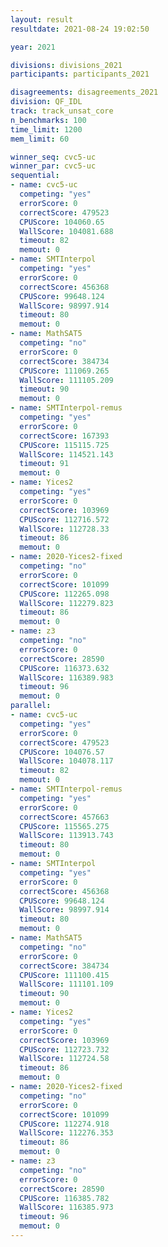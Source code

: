 ```yaml
---
layout: result
resultdate: 2021-08-24 19:02:50

year: 2021

divisions: divisions_2021
participants: participants_2021

disagreements: disagreements_2021
division: QF_IDL
track: track_unsat_core
n_benchmarks: 100
time_limit: 1200
mem_limit: 60

winner_seq: cvc5-uc
winner_par: cvc5-uc
sequential:
- name: cvc5-uc
  competing: "yes"
  errorScore: 0
  correctScore: 479523
  CPUScore: 104060.65
  WallScore: 104081.688
  timeout: 82
  memout: 0
- name: SMTInterpol
  competing: "yes"
  errorScore: 0
  correctScore: 456368
  CPUScore: 99648.124
  WallScore: 98997.914
  timeout: 80
  memout: 0
- name: MathSAT5
  competing: "no"
  errorScore: 0
  correctScore: 384734
  CPUScore: 111069.265
  WallScore: 111105.209
  timeout: 90
  memout: 0
- name: SMTInterpol-remus
  competing: "yes"
  errorScore: 0
  correctScore: 167393
  CPUScore: 115115.725
  WallScore: 114521.143
  timeout: 91
  memout: 0
- name: Yices2
  competing: "yes"
  errorScore: 0
  correctScore: 103969
  CPUScore: 112716.572
  WallScore: 112728.33
  timeout: 86
  memout: 0
- name: 2020-Yices2-fixed
  competing: "no"
  errorScore: 0
  correctScore: 101099
  CPUScore: 112265.098
  WallScore: 112279.823
  timeout: 86
  memout: 0
- name: z3
  competing: "no"
  errorScore: 0
  correctScore: 28590
  CPUScore: 116373.632
  WallScore: 116389.983
  timeout: 96
  memout: 0
parallel:
- name: cvc5-uc
  competing: "yes"
  errorScore: 0
  correctScore: 479523
  CPUScore: 104076.57
  WallScore: 104078.117
  timeout: 82
  memout: 0
- name: SMTInterpol-remus
  competing: "yes"
  errorScore: 0
  correctScore: 457663
  CPUScore: 115565.275
  WallScore: 113913.743
  timeout: 80
  memout: 0
- name: SMTInterpol
  competing: "yes"
  errorScore: 0
  correctScore: 456368
  CPUScore: 99648.124
  WallScore: 98997.914
  timeout: 80
  memout: 0
- name: MathSAT5
  competing: "no"
  errorScore: 0
  correctScore: 384734
  CPUScore: 111100.415
  WallScore: 111101.109
  timeout: 90
  memout: 0
- name: Yices2
  competing: "yes"
  errorScore: 0
  correctScore: 103969
  CPUScore: 112723.732
  WallScore: 112724.58
  timeout: 86
  memout: 0
- name: 2020-Yices2-fixed
  competing: "no"
  errorScore: 0
  correctScore: 101099
  CPUScore: 112274.918
  WallScore: 112276.353
  timeout: 86
  memout: 0
- name: z3
  competing: "no"
  errorScore: 0
  correctScore: 28590
  CPUScore: 116385.782
  WallScore: 116385.973
  timeout: 96
  memout: 0
---
```

